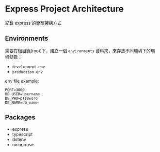 # Express Project Architecture

紀錄 express 的專案架構方式

## Environments

需要在根目錄(root)下，建立一個 `environments` 資料夾，來存放不同環境下的環境變數：

- `development.env`
- `production.env`

env file example:

```env
PORT=3000
DB_USER=username
DB_PWD=password
DB_NAME=db_name
```

## Packages

- express
- typescript
- dotenv
- mongoose
